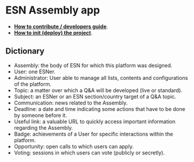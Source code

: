# ESN Assembly app

- **[How to contribute / developers guide](/CONTRIBUTING.md)**.
- **[How to init (deploy) the project](/HOW-TO-DEPLOY.md)**.

## Dictionary

- Assembly: the body of ESN for which this platform was designed.
- User: one ESNer.
- Administrator: User able to manage all lists, contents and configurations of the platform.
- Topic: a matter over which a Q&A will be developed (live or standard).
- Subject: an ESNer or an ESN section/country target of a Q&A topic.
- Communication: news related to the Assembly.
- Deadline: a date and time indicating some actions that have to be done by someone before it.
- Useful link: a valuable URL to quickly access important information regarding the Assembly.
- Badge: achievements of a User for specific interactions within the platform.
- Opportunity: open calls to which users can apply.
- Voting: sessions in which users can vote (publicly or secretly).
